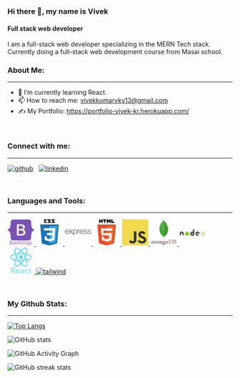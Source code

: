 ### Hi there 👋, my name is Vivek
#### Full stack web developer
I am a full-stack web developer specializing in the MERN Tech stack. Currently doing a full-stack web development course from Masai school.



<h3 align="left">About Me:</h3>
<hr>


- 🌱 I’m currently learning React. 
- 📫 How to reach me: vivekkumarvky13@gmail.com 
- ✍ My Portfolio: https://portfolio-vivek-kr.herokuapp.com/
<br>

<h3 align="left">Connect with me:</h3>
<hr>

[<img src='https://cdn.jsdelivr.net/npm/simple-icons@3.0.1/icons/github.svg' alt='github' height='40'>](https://github.com/Vivek14kr) &nbsp; [<img src='https://cdn.jsdelivr.net/npm/simple-icons@3.0.1/icons/linkedin.svg' alt='linkedin' height='40'>](https://www.linkedin.com/in/vivek-kumar-56a0a81a6//)  

<br>

<h3 align="left">Languages and Tools:</h3>
<hr>
<p align="left"> <a href="https://getbootstrap.com" target="_blank" rel="noreferrer"> <img src="https://raw.githubusercontent.com/devicons/devicon/master/icons/bootstrap/bootstrap-plain-wordmark.svg" alt="bootstrap" width="60" height="60"/> </a> <a href="https://www.w3schools.com/css/" target="_blank" rel="noreferrer"> <img src="https://raw.githubusercontent.com/devicons/devicon/master/icons/css3/css3-original-wordmark.svg" alt="css3" width="60" height="60"/> </a> <a href="https://expressjs.com" target="_blank" rel="noreferrer"> <img src="https://raw.githubusercontent.com/devicons/devicon/master/icons/express/express-original-wordmark.svg" alt="express" width="60" height="60"/> </a> <a href="https://www.w3.org/html/" target="_blank" rel="noreferrer"> <img src="https://raw.githubusercontent.com/devicons/devicon/master/icons/html5/html5-original-wordmark.svg" alt="html5" width="60" height="60"/> </a> <a href="https://developer.mozilla.org/en-US/docs/Web/JavaScript" target="_blank" rel="noreferrer"> <img src="https://raw.githubusercontent.com/devicons/devicon/master/icons/javascript/javascript-original.svg" alt="javascript" width="60" height="60"/> </a> <a href="https://www.mongodb.com/" target="_blank" rel="noreferrer"> <img src="https://raw.githubusercontent.com/devicons/devicon/master/icons/mongodb/mongodb-original-wordmark.svg" alt="mongodb" width="60" height="60"/> </a> <a href="https://nodejs.org" target="_blank" rel="noreferrer"> <img src="https://raw.githubusercontent.com/devicons/devicon/master/icons/nodejs/nodejs-original-wordmark.svg" alt="nodejs" width="60" height="60"/> </a> <a href="https://reactjs.org/" target="_blank" rel="noreferrer"> <img src="https://raw.githubusercontent.com/devicons/devicon/master/icons/react/react-original-wordmark.svg" alt="react" width="60" height="60"/> </a> <a href="https://tailwindcss.com/" target="_blank" rel="noreferrer"> <img src="https://www.vectorlogo.zone/logos/tailwindcss/tailwindcss-icon.svg" alt="tailwind" width="60" height="60"/> </a> </p>

<br>

<h3 align="left">My Github Stats:</h3>
<hr>

[![Top Langs](https://github-readme-stats.vercel.app/api/top-langs/?username=Vivek14kr)](https://github.com/anuraghazra/github-readme-stats)

 ![GitHub stats](https://github-readme-stats.vercel.app/api?username=Vivek14kr&show_icons=true)  

![GitHub Activity Graph](https://activity-graph.herokuapp.com/graph?username=Vivek14kr)  

![GitHub streak stats](https://github-readme-streak-stats.herokuapp.com/?user=Vivek14kr)  

